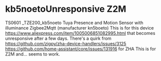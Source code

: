 # kb5noetoUnresponsive Z2M
TS0601 _TZE200_kb5noeto Tuya Presence and Motion Sensor with illuminance Zigbee2Mqtt (manufacturer kn5boeto)
This is for this device https://www.aliexpress.com/item/1005006851082995.html that becomes unresponsive after a few days. 
There's a quirk from 
https://github.com/zigpy/zha-device-handlers/issues/3125
https://github.com/home-assistant/core/issues/131916
for ZHA
This is for Z2M and... seems to work.
